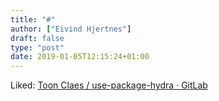 ```yaml
---
title: "#"
author: ["Eivind Hjertnes"]
draft: false
type: "post"
date: 2019-01-05T12:15:24+01:00
---
```


Liked: [Toon Claes /
use-package-hydra · GitLab](https://gitlab.com/to1ne/use-package-hydra)
